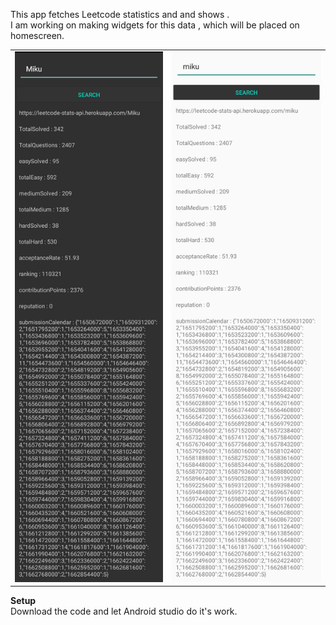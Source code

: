 This app fetches Leetcode statistics and and shows .  
I am working on making widgets for this data , which will be placed on homescreen.

<table>
  <tr>
    <td>
       <a href="https://github.com/0-0Rohit-Roshan"><img alt="Dark Theme" src="Resource/Dark.jpg" /></a>
    </td>
    <td>
      <a href="https://github.com/0-0Rohit-Roshan"><img alt="Light Theme" src="Resource/Light.jpg"/></a>
    </td>
  </tr>
 </table>

 **Setup**  
 Download the code and let Android studio do it's work.